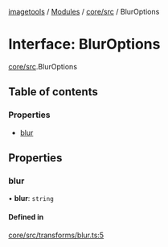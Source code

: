 [imagetools](../README.md) / [Modules](../modules.md) / [core/src](../modules/core_src.md) / BlurOptions

# Interface: BlurOptions

[core/src](../modules/core_src.md).BlurOptions

## Table of contents

### Properties

- [blur](core_src.BlurOptions.md#blur)

## Properties

### blur

• **blur**: `string`

#### Defined in

[core/src/transforms/blur.ts:5](https://github.com/JonasKruckenberg/imagetools/blob/6842c73/packages/core/src/transforms/blur.ts#L5)
